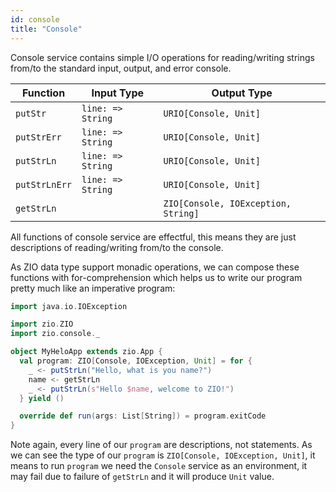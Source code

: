 ```yaml
---
id: console 
title: "Console"
---
```


Console service contains simple I/O operations for reading/writing strings from/to the standard input, output, and error console.

| Function      | Input Type        | Output Type                         |
|---------------|-------------------|-------------------------------------|
| `putStr`      | `line: => String` | `URIO[Console, Unit]`               |
| `putStrErr`   | `line: => String` | `URIO[Console, Unit]`               |
| `putStrLn`    | `line: => String` | `URIO[Console, Unit]`               |
| `putStrLnErr` | `line: => String` | `URIO[Console, Unit]`               |
| `getStrLn`    |                   | `ZIO[Console, IOException, String]` |

All functions of console service are effectful, this means they are just descriptions of reading/writing from/to the console. 

As ZIO data type support monadic operations, we can compose these functions with for-comprehension which helps us to write our program pretty much like an imperative program:

```scala mdoc:silent
import java.io.IOException

import zio.ZIO
import zio.console._

object MyHeloApp extends zio.App {
  val program: ZIO[Console, IOException, Unit] = for {
    _ <- putStrLn("Hello, what is you name?")
    name <- getStrLn
    _ <- putStrLn(s"Hello $name, welcome to ZIO!")
  } yield ()

  override def run(args: List[String]) = program.exitCode
}
```

Note again, every line of our `program` are descriptions, not statements. As we can see the type of our `program` is `ZIO[Console, IOException, Unit]`, it means to run `program` we need the `Console` service as an environment, it may fail due to failure of `getStrLn` and it will produce `Unit` value.
